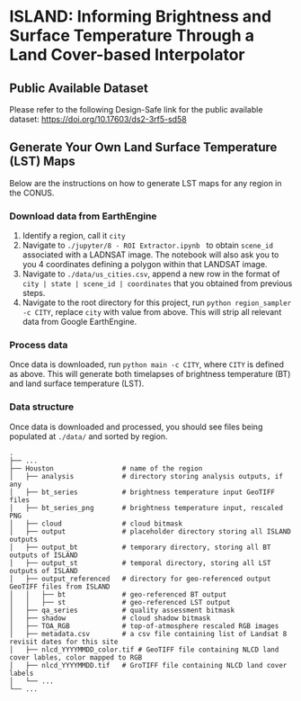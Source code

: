 # ISLAND: Informing Brightness and Surface Temperature Through a Land Cover-based Interpolator

## Public Available Dataset
Please refer to the following Design-Safe link for the public available dataset:
https://doi.org/10.17603/ds2-3rf5-sd58


## Generate Your Own Land Surface Temperature (LST) Maps
Below are the instructions on how to generate LST maps for any region in the CONUS.
### Download data from EarthEngine
1. Identify a region, call it `city`
2. Navigate to `./jupyter/8 - ROI Extractor.ipynb ` to obtain `scene_id` associated with a LADNSAT image. The notebook will also ask you to you 4 coordinates defining a polygon within that LANDSAT image. 
3. Navigate to `./data/us_cities.csv`, append a new row in the format of `city | state | scene_id | coordinates` that you obtained from previous steps. 
4. Navigate to the root directory for this project, run `python region_sampler -c CITY`, replace `city` with value from above. This will strip all relevant data from Google EarthEngine.

### Process data
Once data is downloaded, run `python main -c CITY`, where `CITY` is defined as above. This will generate both timelapses of brightness temperature (BT) and land surface temperature (LST).  

### Data structure
Once data is downloaded and processed, you should see files being populated at `./data/` and sorted by region.

    .
    ├── ...
    ├── Houston                 # name of the region
    │   ├── analysis            # directory storing analysis outputs, if any
    │   ├── bt_series           # brightness temperature input GeoTIFF files
    │   ├── bt_series_png       # brightness temperature input, rescaled PNG
    │   ├── cloud               # cloud bitmask
    │   ├── output              # placeholder directory storing all ISLAND outputs
    │   ├── output_bt           # temporary directory, storing all BT outputs of ISLAND
    │   ├── output_st           # temporal directory, storing all LST outputs of ISLAND
    │   ├── output_referenced   # directory for geo-referenced output GeoTIFF files from ISLAND
    │   │   ├── bt              # geo-referenced BT output
    │   │   ├── st              # geo-referenced LST output
    │   ├── qa_series           # quality assessment bitmask
    │   ├── shadow              # cloud shadow bitmask
    │   ├── TOA_RGB             # top-of-atmosphere rescaled RGB images
    │   ├── metadata.csv        # a csv file containing list of Landsat 8 revisit dates for this site
    │   ├── nlcd_YYYYMMDD_color.tif # GeoTIFF file containing NLCD land cover lables, color mapped to RGB
    │   ├── nlcd_YYYYMMDD.tif   # GroTIFF file containing NLCD land cover labels
    │   └── ...                 
    └── ...

